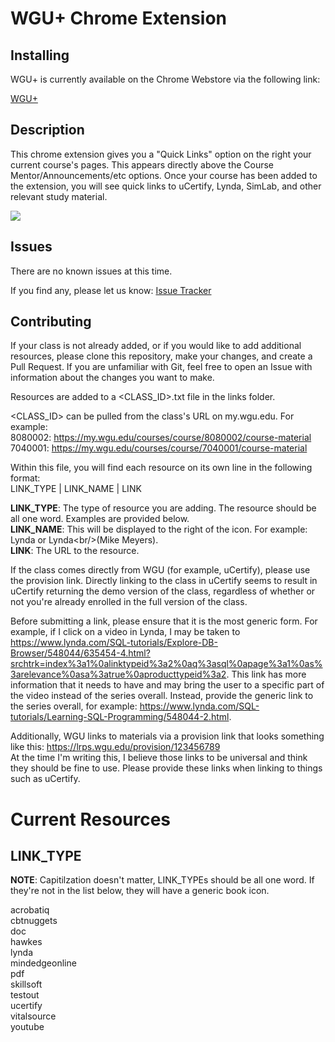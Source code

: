 WGU+ Chrome Extension
==========

Installing
-----

WGU+ is currently available on the Chrome Webstore via the following link:

[WGU+](https://chrome.google.com/webstore/detail/wgu+/chaofigalhkdhmphgaanmpbapfjlpjpd)

Description
-----

This chrome extension gives you a "Quick Links" option on the right your current course's pages. This appears directly above the Course Mentor/Announcements/etc options.
Once your course has been added to the extension, you will see quick links to uCertify, Lynda, SimLab, and other relevant study material.

<img src="https://github.com/bamhm182/WGU-Plus/blob/master/screenshots/WGU%2BExample.jpg"/>

Issues
-----

There are no known issues at this time.

If you find any, please let us know: [Issue Tracker](https://github.com/bamhm182/WGU-Plus/issues)

Contributing
-----

If your class is not already added, or if you would like to add additional resources, please clone this repository, make your changes, and create a Pull Request.
If you are unfamiliar with Git, feel free to open an Issue with information about the changes you want to make.

Resources are added to a <CLASS_ID>.txt file in the links folder.

<CLASS_ID> can be pulled from the class's URL on my.wgu.edu. For example: <br/>
8080002: https://my.wgu.edu/courses/course/8080002/course-material<br/>
7040001: https://my.wgu.edu/courses/course/7040001/course-material<br/>


Within this file, you will find each resource on its own line in the following format:<br/>
LINK_TYPE | LINK_NAME            | LINK

<b>LINK_TYPE</b>: The type of resource you are adding. The resource should be all one word. Examples are provided below.<br/>
<b>LINK_NAME</b>: This will be displayed to the right of the icon. For example: Lynda or Lynda\<br/\>(Mike Meyers).<br/>
<b>LINK</b>: The URL to the resource.<br/>

If the class comes directly from WGU (for example, uCertify), please use the provision link. Directly linking to the class in uCertify seems to result in uCertify returning the demo version of
the class, regardless of whether or not you're already enrolled in the full version of the class.

Before submitting a link, please ensure that it is the most generic form. For example, if I click on a video in Lynda, I may be taken to https://www.lynda.com/SQL-tutorials/Explore-DB-Browser/548044/635454-4.html?srchtrk=index%3a1%0alinktypeid%3a2%0aq%3asql%0apage%3a1%0as%3arelevance%0asa%3atrue%0aproducttypeid%3a2. This link has more information that it needs to have and may bring the user to a specific part of the video instead of the series overall. Instead, provide the generic link to the series overall, for example: https://www.lynda.com/SQL-tutorials/Learning-SQL-Programming/548044-2.html.

Additionally, WGU links to materials via a provision link that looks something like this: https://lrps.wgu.edu/provision/123456789 <br/>
At the time I'm writing this, I believe those links to be universal and think they should be fine to use. Please provide these links when linking to things such as uCertify.

Current Resources
==========
LINK_TYPE
-----
<b>NOTE</b>: Capitilzation doesn't matter, LINK_TYPEs should be all one word. If they're not in the list below, they will have a generic book icon.

acrobatiq<br/>
cbtnuggets<br/>
doc<br/>
hawkes<br/>
lynda<br/>
mindedgeonline<br/>
pdf<br/>
skillsoft<br/>
testout<br/>
ucertify<br/>
vitalsource<br/>
youtube<br/>
